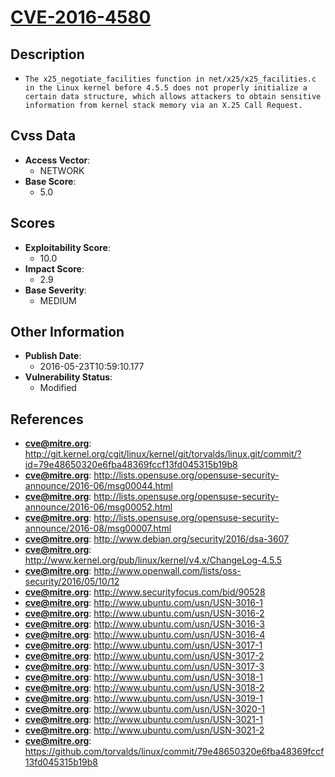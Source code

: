 
# [CVE-2016-4580](http://git.kernel.org/cgit/linux/kernel/git/torvalds/linux.git/commit/?id=79e48650320e6fba48369fccf13fd045315b19b8)

## Description

- `The x25_negotiate_facilities function in net/x25/x25_facilities.c in the Linux kernel before 4.5.5 does not properly initialize a certain data structure, which allows attackers to obtain sensitive information from kernel stack memory via an X.25 Call Request.`

## Cvss Data

- **Access Vector**:
  - NETWORK
- **Base Score**:
  - 5.0

## Scores

- **Exploitability Score**:
  - 10.0
- **Impact Score**:
  - 2.9
- **Base Severity**:
  - MEDIUM

## Other Information

- **Publish Date**:
  - 2016-05-23T10:59:10.177
- **Vulnerability Status**:
  - Modified

## References

- **cve@mitre.org**: http://git.kernel.org/cgit/linux/kernel/git/torvalds/linux.git/commit/?id=79e48650320e6fba48369fccf13fd045315b19b8
- **cve@mitre.org**: http://lists.opensuse.org/opensuse-security-announce/2016-06/msg00044.html
- **cve@mitre.org**: http://lists.opensuse.org/opensuse-security-announce/2016-06/msg00052.html
- **cve@mitre.org**: http://lists.opensuse.org/opensuse-security-announce/2016-08/msg00007.html
- **cve@mitre.org**: http://www.debian.org/security/2016/dsa-3607
- **cve@mitre.org**: http://www.kernel.org/pub/linux/kernel/v4.x/ChangeLog-4.5.5
- **cve@mitre.org**: http://www.openwall.com/lists/oss-security/2016/05/10/12
- **cve@mitre.org**: http://www.securityfocus.com/bid/90528
- **cve@mitre.org**: http://www.ubuntu.com/usn/USN-3016-1
- **cve@mitre.org**: http://www.ubuntu.com/usn/USN-3016-2
- **cve@mitre.org**: http://www.ubuntu.com/usn/USN-3016-3
- **cve@mitre.org**: http://www.ubuntu.com/usn/USN-3016-4
- **cve@mitre.org**: http://www.ubuntu.com/usn/USN-3017-1
- **cve@mitre.org**: http://www.ubuntu.com/usn/USN-3017-2
- **cve@mitre.org**: http://www.ubuntu.com/usn/USN-3017-3
- **cve@mitre.org**: http://www.ubuntu.com/usn/USN-3018-1
- **cve@mitre.org**: http://www.ubuntu.com/usn/USN-3018-2
- **cve@mitre.org**: http://www.ubuntu.com/usn/USN-3019-1
- **cve@mitre.org**: http://www.ubuntu.com/usn/USN-3020-1
- **cve@mitre.org**: http://www.ubuntu.com/usn/USN-3021-1
- **cve@mitre.org**: http://www.ubuntu.com/usn/USN-3021-2
- **cve@mitre.org**: https://github.com/torvalds/linux/commit/79e48650320e6fba48369fccf13fd045315b19b8
